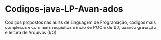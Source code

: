 # Codigos-java-LP-Avan-ados
Codigos propostos nas aulas de Linguagem de Programação, codigos mais complexos e com mais requisitos e incio de POO e de BD, usando gravação e leitura de Arquivos (I/O)
